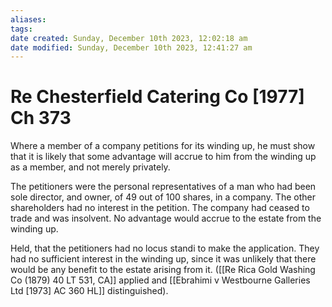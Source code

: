 ```yaml
---
aliases: 
tags: 
date created: Sunday, December 10th 2023, 12:02:18 am
date modified: Sunday, December 10th 2023, 12:41:27 am
---
```


# Re Chesterfield Catering Co [1977] Ch 373

Where a member of a company petitions for its winding up, he must show that it is likely that some advantage will accrue to him from the winding up as a member, and not merely privately.

The petitioners were the personal representatives of a man who had been sole director, and owner, of 49 out of 100 shares, in a company. The other shareholders had no interest in the petition. The company had ceased to trade and was insolvent. No advantage would accrue to the estate from the winding up.

Held, that the petitioners had no locus standi to make the application. They had no sufficient interest in the winding up, since it was unlikely that there would be any benefit to the estate arising from it. ([[Re Rica Gold Washing Co (1879) 40 LT 531, CA]] applied and [[Ebrahimi v Westbourne Galleries Ltd [1973] AC 360 HL]] distinguished).
